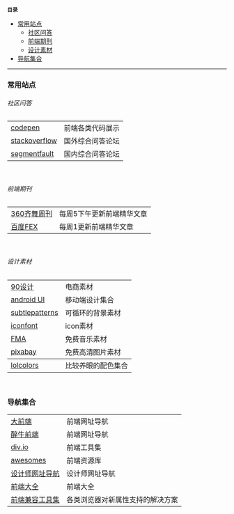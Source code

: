 **`目录`**

- [常用站点](#常用站点)
	+ [社区问答](#社区问答)
	+ [前端期刊](#前端期刊)
	+ [设计素材](#设计素材)
- [导航集合](#导航集合)

---

<h3 id="常用站点">常用站点</h3>
<h6 id="社区问答">社区问答</h6>
<table>
	<tbody>
		<tr>
			<td><a href="http://codepen.io/">codepen</a></td>
			<td>前端各类代码展示</td>
		</tr>
		<tr>
			<td><a href="http://stackoverflow.com/">stackoverflow</a></td>
			<td>国外综合问答论坛</td>
		</tr>
		<tr>
			<td><a href="https://segmentfault.com/">segmentfault</a></td>
			<td>国内综合问答论坛</td>
		</tr>
	</tbody>
</table>
<br>

<h6 id="前端期刊">前端期刊</h6>
<table>
	<tbody>
		<tr>
			<td><a href="http://www.75team.com/weekly/">360齐舞周刊</a></td>
			<td>每周5下午更新前端精华文章</td>
		</tr>
		<tr>
			<td><a href="http://fex.baidu.com/">百度FEX</a></td>
			<td>每周1更新前端精华文章</td>
		</tr>
	</tbody>
</table>
<br>

<h6 id="设计素材">设计素材</h6>
<table>
	<tbody>
		<tr>
			<td><a href="http://90sheji.com/">90设计</a></td>
			<td>电商素材</td>
		</tr>
		<tr>
			<td><a href="http://www.apkui.com/">android UI</a></td>
			<td>移动端设计集合</td>
		</tr>
		<tr>
			<td><a href="http://subtlepatterns.com/">subtlepatterns</a></td>
			<td>可循环的背景素材</td>
		</tr>
		<tr>
			<td><a href="http://www.iconfont.cn/">iconfont</a></td>
			<td>icon素材</td>
		</tr>
		<tr>
			<td><a href="http://freemusicarchive.org/">FMA</a></td>
			<td>免费音乐素材</td>
		</tr>
		<tr>
			<td><a href="https://pixabay.com/">pixabay</a></td>
			<td>免费高清图片素材</td>
		</tr>
		<tbody>
		<tr>
			<td><a href="http://www.lolcolors.com/">lolcolors</a></td>
			<td>比较养眼的配色集合</td>
		</tr>
	</tbody>
	</tbody>
</table>
<br>

<h3 id="导航集合">导航集合</h3>
<table>
	<tbody>
		<tr>
			<td><a href="http://www.daqianduan.com/nav">大前端</a></td>
			<td>前端网址导航</td>
		</tr>
		<tr>
			<td><a href="http://f2er.club/">醉牛前端</a></td>
			<td>前端网址导航</td>
		</tr>
		<tr>
			<td><a href="http://div.io/digg">div.io</a></td>
			<td>前端工具集</td>
		</tr>
		<tr>
			<td><a href="https://www.awesomes.cn/">awesomes</a></td>
			<td>前端资源库</td>
		</tr>
		<tr>
			<td><a href="http://hao.uisdc.com/">设计师网址导航</a></td>
			<td>设计师网址导航</td>
		</tr>
		<tr>
			<td><a href="http://www.kancloud.cn/jikeytang/qq/81129">前端大全</a></td>
			<td>前端大全</td>
		</tr>
		<tr>
			<td><a href="https://github.com/Modernizr/Modernizr/wiki/HTML5-Cross-browser-Polyfills">前端兼容工具集</a></td>
			<td>各类浏览器对新属性支持的解决方案</td>
		</tr>
	</tbody>
</table>
